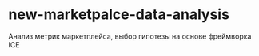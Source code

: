 # new-marketpalce-data-analysis
Анализ метрик маркетплейса, выбор гипотезы на основе фреймворка ICE
